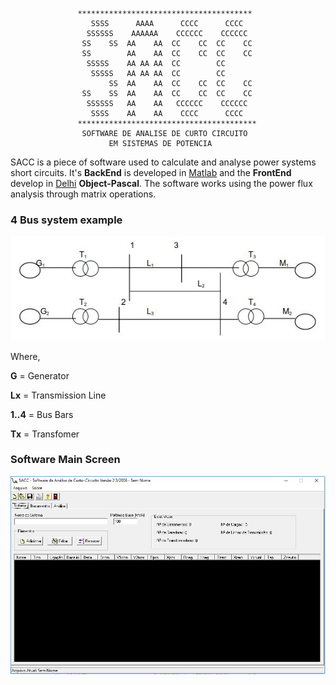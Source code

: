                    ***************************************
                      SSSS      AAAA      CCCC      CCCC
                     SSSSSS    AAAAAA    CCCCCC    CCCCCC                                         
                    SS    SS  AA    AA  CC    CC  CC    CC
                    SS        AA    AA  CC    CC  CC    CC
                     SSSSS    AA AA AA  CC        CC 
                      SSSSS   AA AA AA  CC        CC
                          SS  AA    AA  CC    CC  CC    CC
                    SS    SS  AA    AA  CC    CC  CC    CC
                     SSSSSS   AA    AA   CCCCCC    CCCCCC
                      SSSS    AA    AA    CCCC      CCCC 
                   **************************************** 
                    SOFTWARE DE ANALISE DE CURTO CIRCUITO
                          EM SISTEMAS DE POTENCIA 

SACC is a piece of software used to calculate and analyse power systems short circuits. It's **BackEnd** is developed in [Matlab](https://www.mathworks.com/products/matlab.html) and the **FrontEnd** develop in [Delhi](https://www.embarcadero.com/products/delphi) **Object-Pascal**. The software works using the power flux analysis through matrix operations.

### 4 Bus system example

![4_bus](/img/4_bus.JPG)
            
Where, 

**G**    = Generator

**Lx**   = Transmission Line

**1..4** = Bus Bars

**Tx**   = Transfomer

### Software Main Screen

![main_window](/img/main_window.jpg)
